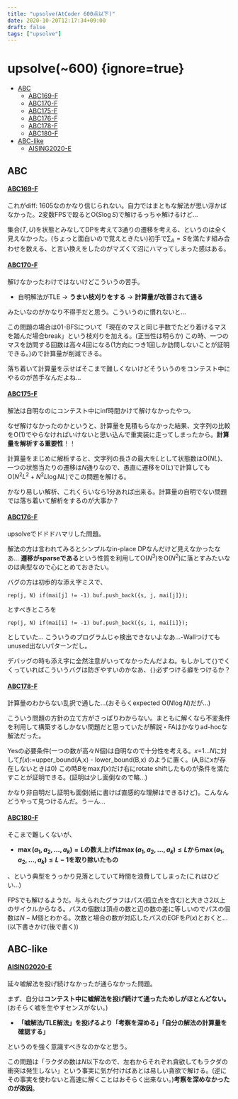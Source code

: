 ```yaml
---
title: "upsolve(AtCoder 600点以下)"
date: 2020-10-20T12:17:34+09:00
draft: false
tags: ["upsolve"]
---
```


# upsolve(~600) {ignore=true}

<!-- @import "[TOC]" {cmd="toc" depthFrom=1 depthTo=6 orderedList=false} -->

<!-- code_chunk_output -->

- [ABC](#abc)
    - [ABC169-F](#abc169-fhttpsatcoderjpcontestsabc169tasksabc169_f)
    - [ABC170-F](#abc170-fhttpsatcoderjpcontestsabc170tasksabc170_f)
    - [ABC175-F](#abc175-fhttpsatcoderjpcontestsabc175tasksabc175_f)
    - [ABC176-F](#abc176-fhttpsatcoderjpcontestsabc175tasksabc176_f)
    - [ABC178-F](#abc178-fhttpsatcoderjpcontestsabc178tasksabc178_f)
    - [ABC180-F](#abc180-fhttpsatcoderjpcontestsabc180tasksabc180_f)
- [ABC-like](#abc-like)
    - [AISING2020-E](#aising2020-ehttpsatcoderjpcontestsaising2020tasksaising2020_e)

<!-- /code_chunk_output -->

## ABC

#### [ABC169-F](https://atcoder.jp/contests/abc169/tasks/abc169_f)

これがdiff: 1605なのかなり信じられない。自力ではまともな解法が思い浮かばなかった。2変数FPSで殴ると$\mathrm{O}(S \log S)$で解けるっちゃ解けるけど…

集合$(T,U)$を状態とみなしてDPを考えて3通りの遷移を考える、というのは全く見えなかった。(ちょっと面白いので覚えときたい)初手で$\sum_A=S$を満たす組み合わせを数える、と言い換えをしたのがマズくて沼にハマってしまった感はある。

#### [ABC170-F](https://atcoder.jp/contests/abc170/tasks/abc170_f)

解けなかったわけではないけどこういうの苦手。

- 自明解法がTLE -> **うまい枝刈りをする** -> **計算量が改善されて通る**

みたいなのがかなり不得手だと思う。こういうのに慣れないと…

この問題の場合は01-BFSについて「現在のマスと同じ手数でたどり着けるマスを踏んだ場合break」という枝刈りを加える。(正当性は明らか) この時、一つのマスを訪問する回数は高々4回になる(1方向につき1回しか訪問しないことが証明できる。)ので計算量が削減できる。

落ち着いて計算量を示せばそこまで難しくないけどそういうのをコンテスト中にやるのが苦手なんだよね…

#### [ABC175-F](https://atcoder.jp/contests/abc175/tasks/abc175_f)

解法は自明なのにコンテスト中にinf時間かけて解けなかったやつ。

なぜ解けなかったのかというと、計算量を見積もらなかった結果、文字列の比較を$\mathrm{O}(1)$でやらなければいけないと思い込んで重実装に走ってしまったから。**計算量を解析する重要性**！！

計算量をまじめに解析すると、文字列の長さの最大を$L$として状態数は$\mathrm{O}(NL)$、一つの状態当たりの遷移は$N$通りなので、愚直に遷移を$\mathrm{O}(L)$で計算しても$\mathrm{O}(N^2L^2 + N^2L\log NL)$でこの問題を解ける。

かなり易しい解析、これくらいなら1分あれば出来る。計算量の自明でない問題では落ち着いて解析をするのが大事か？

#### [ABC176-F](https://atcoder.jp/contests/abc175/tasks/abc176_f)

upsolveでドドドハマリした問題。

解法の方は言われてみるとシンプルなin-place DPなんだけど見えなかったなあ… **遷移がsparseである**という性質を利用して$\mathrm{O}(N^3)$を$\mathrm{O}(N^2)$に落とすみたいなのは典型なので心にとめておきたい。

バグの方は初歩的な添え字ミスで、

`rep(j, N) if(mai[j] != -1) buf.push_back({s, j, mai[j]});`

とすべきところを

`rep(j, N) if(mai[i] != -1) buf.push_back({s, i, mai[i]});`

としていた… こういうのプログラムじゃ検出できないよなあ…-Wallつけてもunused出ないパターンだし。

デバッグの時も添え字に全然注意がいってなかったんだよね。もしかして`{}`でくくっていればこういうバグは防ぎやすいのかなあ、`{}`必ずつける癖をつけるか？

#### [ABC178-F](https://atcoder.jp/contests/abc178/tasks/abc178_f)

計算量のわからない乱択で通した…(おそらくexpected $\mathrm{O}(N \log N)$だが…)

こういう問題の方針の立て方がさっぱりわからない。まともに解くなら不変条件を利用して構築するしかない問題だと思っていたが解説・FAはかなりad-hocな解法だった。

Yesの必要条件(一つの数が高々$N$個)は自明なので十分性を考える。$x$=$1\ldots N$に対して$f(x):=$upper_bound(A,x) - lower_bound(B,x) のように置く。(A,Bにxが存在しないときは0) この時$B$を$\max f(x)$だけ右にrotate shiftしたものが条件を満たすことが証明できる。(証明は少し面倒なので略…)

かなり非自明だし証明も面倒(紙に書けば直感的な理解はできるけど)。こんなんどうやって見つけるんだ。うーん…

#### [ABC180-F](https://atcoder.jp/contests/abc180/tasks/abc180_f)

そこまで難しくないが、

- **$\max(a_1,a_2,\ldots,a_k) = L$の数え上げは$\max(a_1,a_2,\ldots,a_k) \leq L$から$\max(a_1,a_2,\ldots,a_k) \leq L-1$を取り除いたもの**

、という典型をうっかり見落としていて時間を浪費してしまった(これはひどい…)

FPSでも解けるようだ。与えられたグラフはパス(孤立点を含む)と大きさ$2$以上のサイクルからなる。パスの個数は頂点の数と辺の数の差に等しいのでパスの個数は$N-M$個とわかる。次数と場合の数が対応したパスのEGFを$P(x)$とおくと…(以下書きかけ(後で書く))

## ABC-like

#### [AISING2020-E](https://atcoder.jp/contests/aising2020/tasks/aising2020_e)

延々嘘解法を投げ続けなかったが通らなかった問題。

まず、自分は**コンテスト中に嘘解法を投げ続けて通ったためしがほとんどない。**(おそらく嘘を生やすセンスがない。)

- **「嘘解法/TLE解法」を投げるより「考察を深める」「自分の解法の計算量を確認する」**

というのを強く意識すべきなのかなと思う。

この問題は「ラクダの数は$N$以下なので、左右からそれぞれ貪欲してもラクダの衝突は発生しない」という事実に気が付けばあとは易しい貪欲で解ける。(逆にその事実を使わないと高速に解くことはおそらく出来ない。)**考察を深めなかったのが敗因**。
